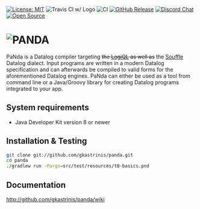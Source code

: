 [![License: MIT](https://img.shields.io/badge/License-MIT-yellow.svg)](https://opensource.org/licenses/MIT)
![Travis CI w/ Logo](https://img.shields.io/travis/gkastrinis/panda/master.svg?logo=travis)
![CI](https://github.com/gkastrinis/panda/workflows/CI/badge.svg)
[![GitHub Release](https://img.shields.io/github/release/gkastrinis/panda.svg)](https://github.com/gkastrinis/panda/releases)
[![Discord Chat](https://img.shields.io/discord/400252682813833228)](https://discord.gg/qGH8xsx)
[![Open Source](https://badges.frapsoft.com/os/v1/open-source.svg?v=103)](https://opensource.org/)

![PANDA](/panda.png)
=============================

PaNda is a Datalog compiler targeting ~~the [LogiQL](http://www.logicblox.com/technology/) as well as~~
the [Souffle](https://github.com/souffle-lang/souffle/) Datalog dialect.
Input programs are written in a modern Datalog specification and can afterwards be compiled to valid forms
for the aforementioned Datalog engines.
PaNda can either be used as a tool from command line
or a Java/Groovy library for creating Datalog programs integrated to your app.

System requirements
-------------------

* Java Developer Kit version 8 or newer

Installation & Testing
----------------------

```bash
git clone git://github.com/gkastrinis/panda.git
cd panda
./gradlew run -Pargs=src/test/resources/t0-basics.pnd
```

Documentation
-------------

http://github.com/gkastrinis/panda/wiki

[badge-license]: https://img.shields.io/badge/license-MIT-green.svg
